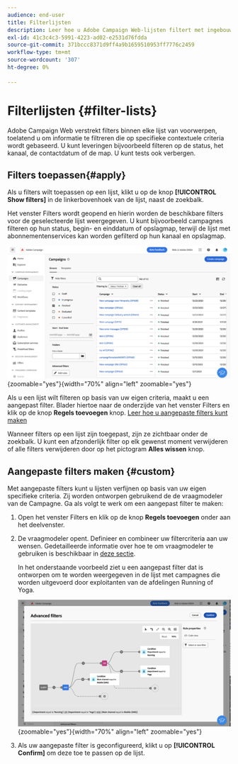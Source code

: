 ```yaml
---
audience: end-user
title: Filterlijsten
description: Leer hoe u Adobe Campaign Web-lijsten filtert met ingebouwde en aangepaste filters.
exl-id: 41c3c4c3-5991-4223-ad02-e2531d76fdda
source-git-commit: 371bccc8371d9ff4a9b1659510953ff7776c2459
workflow-type: tm+mt
source-wordcount: '307'
ht-degree: 0%

---
```


# Filterlijsten {#filter-lists}

Adobe Campaign Web verstrekt filters binnen elke lijst van voorwerpen, toelatend u om informatie te filtreren die op specifieke contextuele criteria wordt gebaseerd. U kunt leveringen bijvoorbeeld filteren op de status, het kanaal, de contactdatum of de map. U kunt tests ook verbergen.

## Filters toepassen{#apply}

Als u filters wilt toepassen op een lijst, klikt u op de knop **[!UICONTROL Show filters]** in de linkerbovenhoek van de lijst, naast de zoekbalk.

Het venster Filters wordt geopend en hierin worden de beschikbare filters voor de geselecteerde lijst weergegeven. U kunt bijvoorbeeld campagnes filteren op hun status, begin- en einddatum of opslagmap, terwijl de lijst met abonnementenservices kan worden gefilterd op hun kanaal en opslagmap.

![](assets/filters-pane.png){zoomable=&quot;yes&quot;}{width="70%" align="left" zoomable="yes"}

Als u een lijst wilt filteren op basis van uw eigen criteria, maakt u een aangepast filter. Blader hiertoe naar de onderzijde van het venster Filters en klik op de knop **Regels toevoegen** knop. [Leer hoe u aangepaste filters kunt maken](#custom)

Wanneer filters op een lijst zijn toegepast, zijn ze zichtbaar onder de zoekbalk. U kunt een afzonderlijk filter op elk gewenst moment verwijderen of alle filters verwijderen door op het pictogram **Alles wissen** knop.

## Aangepaste filters maken {#custom}

Met aangepaste filters kunt u lijsten verfijnen op basis van uw eigen specifieke criteria. Zij worden ontworpen gebruikend de de vraagmodeler van de Campagne. Ga als volgt te werk om een aangepast filter te maken:

1. Open het venster Filters en klik op de knop **Regels toevoegen** onder aan het deelvenster.
1. De vraagmodeler opent. Definieer en combineer uw filtercriteria aan uw wensen. Gedetailleerde informatie over hoe te om vraagmodeler te gebruiken is beschikbaar in [deze sectie](../query/query-modeler-overview.md).

   In het onderstaande voorbeeld ziet u een aangepast filter dat is ontworpen om te worden weergegeven in de lijst met campagnes die worden uitgevoerd door exploitanten van de afdelingen Running of Yoga.

   ![](assets/filters-sample.png){zoomable=&quot;yes&quot;}{width="70%" align="left" zoomable="yes"}

1. Als uw aangepaste filter is geconfigureerd, klikt u op **[!UICONTROL Confirm]** om deze toe te passen op de lijst.
